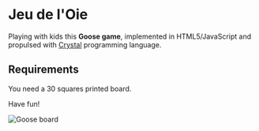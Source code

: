 # Jeu de l'Oie

Playing with kids this __Goose game__, implemented in HTML5/JavaScript and propulsed with [Crystal](https://crystal-lang.org/) programming language.

## Requirements

You need a 30 squares printed board.

Have fun!

![Goose board](https://github.com/fenicks/oie/master/src/static/oie.jpg "Goose board image")
